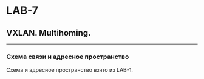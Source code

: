 # LAB-7

## VXLAN. Multihoming.
---
### Схема связи и адресное пространство
Схема и адресное пространство взято из LAB-1.